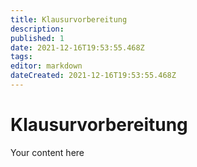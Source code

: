```yaml
---
title: Klausurvorbereitung
description: 
published: 1
date: 2021-12-16T19:53:55.468Z
tags: 
editor: markdown
dateCreated: 2021-12-16T19:53:55.468Z
---
```


# Klausurvorbereitung
Your content here